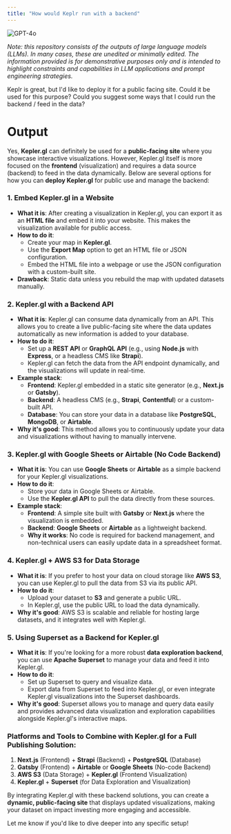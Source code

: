 ```yaml
---
title: "How would Keplr run with a backend"
---
```

![GPT-4o](https://img.shields.io/badge/GPT--4o-3333FF?style=for-the-badge&logo=openai&logoColor=white)



*Note: this repository consists of the outputs of large language models (LLMs). In many cases, these are unedited or minimally edited. The information provided is for demonstrative purposes only and is intended to highlight constraints and capabilities in LLM applications and prompt engineering strategies.*


Keplr is great, but I'd like to deploy it for a public facing site. Could it be used for this purpose? Could you suggest some ways that I could run the backend / feed in the data?

# Output

Yes, **Kepler.gl** can definitely be used for a **public-facing site** where you showcase interactive visualizations. However, Kepler.gl itself is more focused on the **frontend** (visualization) and requires a data source (backend) to feed in the data dynamically. Below are several options for how you can **deploy Kepler.gl** for public use and manage the backend:

### 1. **Embed Kepler.gl in a Website**
   - **What it is**: After creating a visualization in Kepler.gl, you can export it as an **HTML file** and embed it into your website. This makes the visualization available for public access.
   - **How to do it**:
     - Create your map in **Kepler.gl**.
     - Use the **Export Map** option to get an HTML file or JSON configuration.
     - Embed the HTML file into a webpage or use the JSON configuration with a custom-built site.
   - **Drawback**: Static data unless you rebuild the map with updated datasets manually.

### 2. **Kepler.gl with a Backend API**
   - **What it is**: Kepler.gl can consume data dynamically from an API. This allows you to create a live public-facing site where the data updates automatically as new information is added to your database.
   - **How to do it**:
     - Set up a **REST API** or **GraphQL API** (e.g., using **Node.js** with **Express**, or a headless CMS like **Strapi**).
     - Kepler.gl can fetch the data from the API endpoint dynamically, and the visualizations will update in real-time.
   - **Example stack**:
     - **Frontend**: Kepler.gl embedded in a static site generator (e.g., **Next.js** or **Gatsby**).
     - **Backend**: A headless CMS (e.g., **Strapi**, **Contentful**) or a custom-built API.
     - **Database**: You can store your data in a database like **PostgreSQL**, **MongoDB**, or **Airtable**.
   - **Why it's good**: This method allows you to continuously update your data and visualizations without having to manually intervene.

### 3. **Kepler.gl with Google Sheets or Airtable (No Code Backend)**
   - **What it is**: You can use **Google Sheets** or **Airtable** as a simple backend for your Kepler.gl visualizations.
   - **How to do it**:
     - Store your data in Google Sheets or Airtable.
     - Use the **Kepler.gl API** to pull the data directly from these sources.
   - **Example stack**:
     - **Frontend**: A simple site built with **Gatsby** or **Next.js** where the visualization is embedded.
     - **Backend**: **Google Sheets** or **Airtable** as a lightweight backend.
     - **Why it works**: No code is required for backend management, and non-technical users can easily update data in a spreadsheet format.

### 4. **Kepler.gl + AWS S3 for Data Storage**
   - **What it is**: If you prefer to host your data on cloud storage like **AWS S3**, you can use Kepler.gl to pull the data from S3 via its public API.
   - **How to do it**:
     - Upload your dataset to **S3** and generate a public URL.
     - In Kepler.gl, use the public URL to load the data dynamically.
   - **Why it's good**: AWS S3 is scalable and reliable for hosting large datasets, and it integrates well with Kepler.gl.

### 5. **Using Superset as a Backend for Kepler.gl**
   - **What it is**: If you're looking for a more robust **data exploration backend**, you can use **Apache Superset** to manage your data and feed it into Kepler.gl.
   - **How to do it**:
     - Set up Superset to query and visualize data.
     - Export data from Superset to feed into Kepler.gl, or even integrate Kepler.gl visualizations into the Superset dashboards.
   - **Why it's good**: Superset allows you to manage and query data easily and provides advanced data visualization and exploration capabilities alongside Kepler.gl's interactive maps.

### Platforms and Tools to Combine with Kepler.gl for a Full Publishing Solution:
1. **Next.js** (Frontend) + **Strapi** (Backend) + **PostgreSQL** (Database)
2. **Gatsby** (Frontend) + **Airtable** or **Google Sheets** (No-code Backend)
3. **AWS S3** (Data Storage) + **Kepler.gl** (Frontend Visualization)
4. **Kepler.gl** + **Superset** (for Data Exploration and Visualization)

By integrating Kepler.gl with these backend solutions, you can create a **dynamic, public-facing site** that displays updated visualizations, making your dataset on impact investing more engaging and accessible.

Let me know if you'd like to dive deeper into any specific setup!